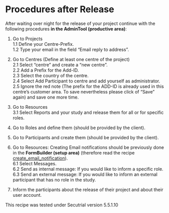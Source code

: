 # Procedures after Release
After waiting over night for the release of your project continue with the following procedures **in the AdminTool (productive area)**:

1. Go to Projects  
    1.1 Define your Centre-Prefix.  
    1.2 Type your email in the field “Email reply to address”.  

2. Go to Centres (Define at least one centre of the project)  
    2.1 Select “centre” and create a “new centre”.  
    2.2 Add a Prefix for the Add-ID.  
    2.3 Select the country of the centre.  
    2.4 Select Add Participant to centre and add yourself as administrator.  
    2.5 Ignore the red note (The prefix for the ADD-ID is already used in this centre’s customer area. To save nevertheless please click of “Save” again) and save one more time.

3. Go to Resources  
    3.1 Select Reports and your study and release them for all or for specific roles.

4. Go to Roles and define them (should be provided by the client).
      
5. Go to Participants and create them (should be provided by the client).
      
6. Go to Resources: Creating Email notifications should be previously done in the **FormBuilder (setup area)** (therefore read the recipe [create_email_notification](https://swissclinicaltrialorganisation.github.io/DM_secuTrial_recipes/create_email_notification/)).  
    6.1 Select Messages.  
    6.2 Send as internal message: If you would like to inform a specific role.  
    6.3 Send an external message: If you would like to inform an external participant that has no role in the study.  
    
7. Inform the participants about the release of their project and about their user account.

This recipe was tested under Secutrial version 5.5.1.10
